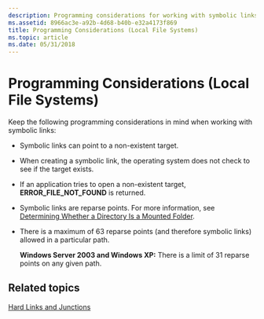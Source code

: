 ```yaml
---
description: Programming considerations for working with symbolic links.
ms.assetid: 8966ac3e-a92b-4d68-b40b-e32a4173f869
title: Programming Considerations (Local File Systems)
ms.topic: article
ms.date: 05/31/2018
---
```


# Programming Considerations (Local File Systems)

Keep the following programming considerations in mind when working with symbolic links:

-   Symbolic links can point to a non-existent target.
-   When creating a symbolic link, the operating system does not check to see if the target exists.
-   If an application tries to open a non-existent target, **ERROR\_FILE\_NOT\_FOUND** is returned.
-   Symbolic links are reparse points. For more information, see [Determining Whether a Directory Is a Mounted Folder](determining-whether-a-directory-is-a-volume-mount-point.md).
-   There is a maximum of 63 reparse points (and therefore symbolic links) allowed in a particular path.

    **Windows Server 2003 and Windows XP:** There is a limit of 31 reparse points on any given path.

## Related topics

<dl> <dt>


</dt> <dt>

[Hard Links and Junctions](hard-links-and-junctions.md)
</dt> </dl>

 

 



